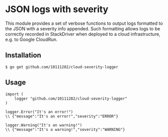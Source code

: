 # JSON logs with severity
This module provides a set of verbose functions to output logs formatted to the JSON with a severity info appended.
Such formatting allows logs to be correctly recorded in StackDriver when deployed to a cloud infrastructure, e.g. to Google CloudRun.

## Installation
```
$ go get github.com/10111282/cloud-severity-logger
```

## Usage
```
import (
	logger "github.com/10111282/cloud-severity-logger"
)

logger.Error("It's an error!")
\\ {"message":"It's an error!","severity":"ERROR"}

logger.Warning("It's an warning!")
\\ {"message":"It's a warning!","severity":"WARNING"}
```


